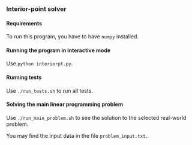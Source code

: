 ### Interior-point solver

#### Requirements

To run this program, you have to have `numpy` installed.

#### Running the program in interactive mode

Use `python interiorpt.py`.

#### Running tests

Use `./run_tests.sh` to run all tests.

#### Solving the main linear programming problem

Use `./run_main_problem.sh` to see the solution to the selected real-world problem.

You may find the input data in the file `problem_input.txt`.

